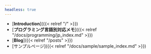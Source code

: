 ```yaml
---
headless: true
---
```


- [**Introduction**]({{< relref "/" >}})
- [**プログラミング言語別対応メモ**]({{< relref "/docs/programming/jp_index.md" >}})
- [**Blog**]({{< relref "/posts" >}})
- [サンプルページ]({{< relref "/docs/sample/sample_index.md" >}})
